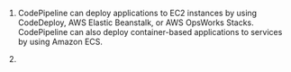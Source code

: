 1. CodePipeline can deploy applications to EC2 instances by using CodeDeploy, AWS Elastic Beanstalk, or AWS OpsWorks Stacks. CodePipeline can also deploy container-based applications to services by using Amazon ECS.

2. 